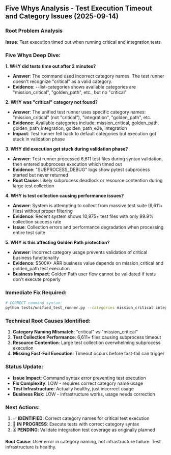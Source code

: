 ## Five Whys Analysis - Test Execution Timeout and Category Issues (2025-09-14)

### Root Problem Analysis
**Issue**: Test execution timed out when running critical and integration tests

### Five Whys Deep Dive:

**1. WHY did tests time out after 2 minutes?**
- **Answer**: The command used incorrect category names. The test runner doesn't recognize "critical" as a valid category.
- **Evidence**: --list-categories shows available categories are "mission_critical", "golden_path", etc., but no "critical"

**2. WHY was "critical" category not found?**
- **Answer**: The unified test runner uses specific category names: "mission_critical" (not "critical"), "integration", "golden_path", etc.
- **Evidence**: Available categories include: mission_critical, golden_path, golden_path_integration, golden_path_e2e, integration
- **Impact**: Test runner fell back to default categories but execution got stuck in validation phase

**3. WHY did execution get stuck during validation phase?**
- **Answer**: Test runner processed 6,611 test files during syntax validation, then entered subprocess execution which timed out
- **Evidence**: "SUBPROCESS_DEBUG" logs show pytest subprocess started but never returned
- **Root Cause**: Likely subprocess deadlock or resource contention during large test collection

**4. WHY is test collection causing performance issues?**
- **Answer**: System is attempting to collect from massive test suite (6,611+ files) without proper filtering
- **Evidence**: Recent system shows 10,975+ test files with only 99.9% collection success rate
- **Issue**: Collection errors and performance degradation when processing entire test suite

**5. WHY is this affecting Golden Path protection?**
- **Answer**: Incorrect category usage prevents validation of critical business functionality
- **Evidence**: $500K+ ARR business value depends on mission_critical and golden_path test execution
- **Business Impact**: Golden Path user flow cannot be validated if tests don't execute properly

### Immediate Fix Required:
```bash
# CORRECT command syntax:
python tests/unified_test_runner.py --categories mission_critical integration --fast-fail --execution-mode development --no-docker
```

### Technical Root Causes Identified:
1. **Category Naming Mismatch**: "critical" vs "mission_critical"
2. **Test Collection Performance**: 6,611+ files causing subprocess timeout
3. **Resource Contention**: Large test collection overwhelming subprocess execution
4. **Missing Fast-Fail Execution**: Timeout occurs before fast-fail can trigger

### Status Update:
- **Issue Impact**: Command syntax error preventing test execution
- **Fix Complexity**: LOW - requires correct category name usage
- **Test Infrastructure**: Actually healthy, just incorrect usage
- **Business Risk**: LOW - infrastructure works, usage needs correction

### Next Actions:
1. ✅ **IDENTIFIED**: Correct category names for critical test execution
2. 🔄 **IN PROGRESS**: Execute tests with correct category syntax
3. ⏳ **PENDING**: Validate integration test coverage as originally planned

**Root Cause**: User error in category naming, not infrastructure failure. Test infrastructure is healthy.